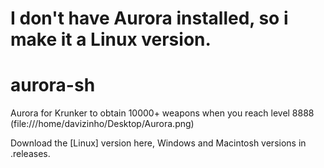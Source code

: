 # I don't have Aurora installed, so i make it a Linux version.

# aurora-sh
Aurora for Krunker to obtain 10000+ weapons when you reach level 8888
(file:///home/davizinho/Desktop/Aurora.png)

Download the [Linux] version here,
Windows and Macintosh versions in .releases.
